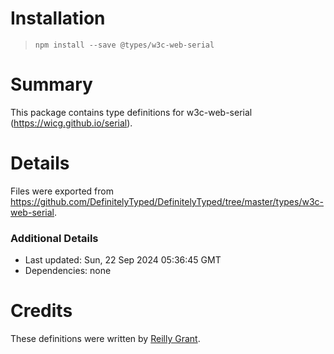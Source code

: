 # Installation
> `npm install --save @types/w3c-web-serial`

# Summary
This package contains type definitions for w3c-web-serial (https://wicg.github.io/serial).

# Details
Files were exported from https://github.com/DefinitelyTyped/DefinitelyTyped/tree/master/types/w3c-web-serial.

### Additional Details
 * Last updated: Sun, 22 Sep 2024 05:36:45 GMT
 * Dependencies: none

# Credits
These definitions were written by [Reilly Grant](https://github.com/reillyeon).
